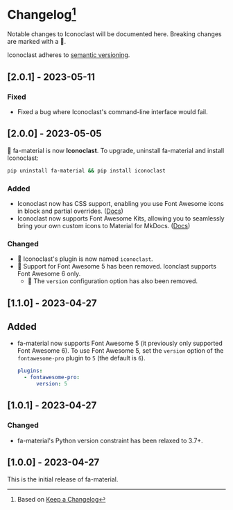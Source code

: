 # Changelog[^1]

Notable changes to Iconoclast will be documented here. Breaking changes are marked with a 🚩.

Iconoclast adheres to [semantic versioning](https://semver.org/spec/v2.0.0.html).

## <a name="2-0-1">[2.0.1] - 2023-05-11</a>

### Fixed

- Fixed a bug where Iconoclast's command-line interface would fail.

## <a name="2-0-0">[2.0.0] - 2023-05-05</a>

🚩 fa-material is now **Iconoclast**. To upgrade, uninstall fa-material and install Iconoclast:

```bash
pip uninstall fa-material && pip install iconoclast
```

### Added

- Iconoclast now has CSS support, enabling you use Font Awesome icons in block and partial overrides. ([Docs](https://iconoclast.celsiusnarhwal.dev#css-support))
- Iconoclast now supports Font Awesome Kits, allowing you to seamlessly bring your own custom icons to Material for
  MkDocs. ([Docs](https://iconoclast.celsiusnarhwal.dev#using-kits))

### Changed

- 🚩 Iconoclast's plugin is now named `iconoclast`.
- 🚩 Support for Font Awesome 5 has been removed. Iconclast supports Font Awesome 6 only.
  - 🚩 The `version` configuration option has also been removed.

## <a name="1-1-0">[1.1.0] - 2023-04-27</a>

## Added

- fa-material now supports Font Awesome 5 (it previously only supported Font Awesome 6). To use Font Awesome 5, set
  the `version` option of the `fontawesome-pro` plugin to `5` (the default is `6`).

  ```yaml
  plugins:
    - fontawesome-pro:
        version: 5
  ```

## <a name="1-0-1">[1.0.1] - 2023-04-27</a>

### Changed

- fa-material's Python version constraint has been relaxed to 3.7+.

## <a name="1-0-0">[1.0.0] - 2023-04-27</a>

This is the initial release of fa-material.

[^1]: Based on [Keep a Changelog](https://keepachangelog.com)
